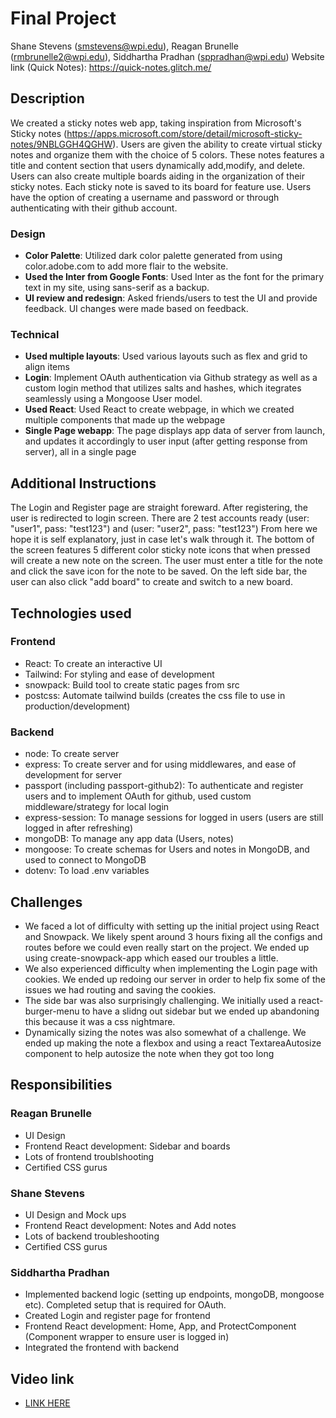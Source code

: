 # Final Project

Shane Stevens (smstevens@wpi.edu), Reagan Brunelle (rmbrunelle2@wpi.edu), Siddhartha Pradhan (sppradhan@wpi.edu)
Website link (Quick Notes): https://quick-notes.glitch.me/

## Description
We created a sticky notes web app, taking inspiration from Microsoft's Sticky notes (https://apps.microsoft.com/store/detail/microsoft-sticky-notes/9NBLGGH4QGHW). Users are given the ability to create virtual sticky notes and organize them with the choice of 5 colors. These notes features a title and content section that users dynamically add,modify, and delete. Users can also create multiple boards aiding in the organization of their sticky notes. Each sticky note is saved to its board for feature use. Users have the option of creating a username and password or through authenticating with their github account.

### Design
- **Color Palette**: Utilized dark color palette generated from using color.adobe.com to add more flair to the website.
- **Used the Inter from Google Fonts**: Used Inter as the font for the primary text in my site, using sans-serif as a backup.
- **UI review and redesign**: Asked friends/users to test the UI and provide feedback. UI changes were made based on feedback.

### Technical
- **Used multiple layouts**: Used various layouts such as flex and grid to align items
- **Login**: Implement OAuth authentication via Github strategy as well as a custom login method that utilizes salts and hashes, which itegrates seamlessly using a Mongoose User model. 
- **Used React**: Used React to create webpage, in which we created multiple components that made up the webpage
- **Single Page webapp**: The page displays app data of server from launch, and updates it accordingly to user input (after getting response from server), all in a single page

## Additional Instructions
The Login and Register page are straight foreward. After registering, the user is redirected to login screen. There are 2 test accounts ready (user: "user1", pass: "test123") and (user: "user2", pass: "test123") From here we hope it is self explanatory, just in case let's walk through it.
The bottom of the screen features 5 different color sticky note icons that when pressed will create a new note on the screen. The user must enter a title for the note and click the save icon for the note to be saved.  On the left side bar, the user can also click "add board" to create and switch to a new board.

## Technologies used
### Frontend
- React: To create an interactive UI
- Tailwind: For styling and ease of development
- snowpack: Build tool to create static pages from src
- postcss: Automate tailwind builds (creates the css file to use in production/development)
### Backend
- node: To create server
- express: To create server and for using middlewares, and ease of development for server
- passport (including passport-github2): To authenticate and register users and to implement OAuth for github, used custom middleware/strategy for local login
- express-session: To manage sessions for logged in users (users are still logged in after refreshing)
- mongoDB: To manage any app data (Users, notes)
- mongoose: To create schemas for Users and notes in MongoDB, and used to connect to MongoDB
- dotenv: To load .env variables

## Challenges
- We faced a lot of difficulty with setting up the initial project using React and Snowpack. We likely spent around 3 hours fixing all the configs and routes before we could even really start on the project. We ended up using create-snowpack-app which eased our troubles a little.
- We also experienced difficulty when implementing the Login page with cookies. We ended up redoing our server in order to help fix some of the issues we had routing and saving the cookies.
- The side bar was also surprisingly challenging. We initially used a react-burger-menu to have a slidng out sidebar but we ended up abandoning this because it was a css nightmare.
- Dynamically sizing the notes was also somewhat of a challenge. We ended up making the note a flexbox  and using a react TextareaAutosize component to help autosize the note when they got too long

## Responsibilities
 ### Reagan Brunelle
 - UI Design
 - Frontend React development: Sidebar and boards
 - Lots of frontend troublshooting
 - Certified CSS gurus
 ### Shane Stevens
 - UI Design and Mock ups
 - Frontend React development: Notes and Add notes
 - Lots of backend troubleshooting
 - Certified CSS gurus
 ### Siddhartha Pradhan
 - Implemented backend logic (setting up endpoints, mongoDB, mongoose etc). Completed setup that is required for OAuth.
 - Created Login and register page for frontend
 - Frontend React development: Home, App, and ProtectComponent (Component wrapper to ensure user is logged in)
 - Integrated the frontend with backend


## Video link
 - [LINK HERE](https://drive.google.com/file/d/1TQntNjzdRehwDDR57ibnhaV1K5ki0vjo/view?usp=sharing)

